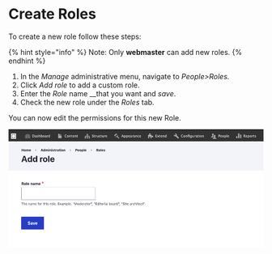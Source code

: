 # Create Roles

To create a new role follow these steps:

{% hint style="info" %}
Note: Only **webmaster** can add new roles. 
{% endhint %}

1. In the _Manage_ administrative menu, navigate to _People&gt;Roles._
2. Click _Add role_ to add a custom role.
3. Enter the _Role_ name __that you want and _save_.
4. Check the new role under the _Roles_ tab.

You can now edit the permissions for this new Role.

![](../../.gitbook/assets/2020-07-13_16-54-08.png)

